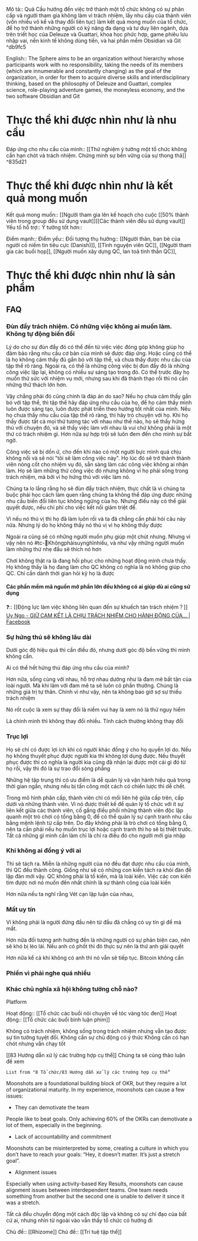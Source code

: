 Mô tả:: Quả Cầu hướng đến việc trở thành một tổ chức không có sự phân cấp và người tham gia không làm vì trách nhiệm, lấy nhu cầu của thành viên (vốn nhiều vô kể và thay đổi liên tục) làm kết quả mong muốn của tổ chức, để họ trở thành những người có kỹ năng đa dạng và tư duy liên ngành, dựa trên triết học của Deleuze và Guattari, khoa học phức hợp, game phiêu lưu nhập vai, nền kinh tế không dùng tiền, và hai phần mềm Obsidian và Git ^db9fc5

English:: The Sphere aims to be an organization without hierarchy whose participants work with no responsibility, taking the needs of its members (which are innumerable and constantly changing) as the goal of the organization, in order for them to acquire diverse skills and interdisciplinary thinking, based on the philosophy of Deleuze and Guattari, complex science, role-playing adventure games, the moneyless economy, and the two software Obsidian and Git 
# Thực thể khi được nhìn như là nhu cầu
Đáp ứng cho nhu cầu của mình:: [[Thử nghiệm ý tưởng một tổ chức không cần hạn chót và trách nhiệm. Chứng minh sự bền vững của sự thong thả]] ^835d21
# Thực thể khi được nhìn như là kết quả mong muốn
Kết quả mong muốn:: [[Người tham gia lên kế hoạch cho cuộc [[50% thành viên trong group đều sử dụng vault]][[Các thành viên đều sử dụng vault]]
Yếu tố hỗ trợ::
Ý tưởng tốt hơn::

Điểm mạnh::
Điểm yếu::
Đối tượng thụ hưởng:: [[Người thân, bạn bè của người có niềm tin tiêu cực (Danish)]], [[Tình nguyện viên QC]], [[Người tham gia các buổi họp]], [[Người muốn xây dựng QC, lan toả tinh thần QC]], 

# Thực thể khi được nhìn như là sản phẩm

## FAQ
### Đùn đẩy trách nhiệm. Có những việc không ai muốn làm. Không tự động biến đổi
Lý do cho sự đùn đẩy đó có thể đến từ việc việc đóng góp không giúp họ đảm bảo rằng nhu cầu cơ bản của mình sẽ được đáp ứng. Hoặc cũng có thể là họ không cảm thấy đủ gắn bó với tập thể, và chưa thấy được nhu cầu của tập thể rõ ràng. Ngoài ra, có thể là những công việc bị đùn đẩy đó là những công việc lặp lại, không có nhiều sự sáng tạo trong đó. Có thể trước đây họ muốn thử sức với nhiệm vụ mới, nhưng sau khi đã thành thạo rồi thì nó cần những thử thách lớn hơn. 

Vậy chẳng phải đó cũng chính là đáp án do sao? Nếu họ chưa cảm thấy gắn bó với tập thể, thì tập thể hãy đáp ứng nhu cầu của họ, để họ cảm thấy mình luôn được sáng tạo, luôn được phát triển theo hướng tốt nhất của mình. Nếu họ chưa thấy nhu cầu của tập thể rõ ràng, thì hãy trò chuyện với họ. Khi họ thấy được tất cả mọi thứ tương tác với nhau như thế nào, họ sẽ thấy hứng thú với chuyện đó, và sẽ thấy việc làm với nhau là vui chứ không phải là một thứ có trách nhiệm gì. Hơn nữa sự hợp trội sẽ luôn đem đến cho mình sự bất ngờ.

Công việc sẽ bị dồn ứ, cho đến khi nào có một người bực mình quá chịu không nổi và sẽ nói "tôi sẽ làm công việc này". Họ lúc đó sẽ trở thành thành viên nòng cốt cho nhiệm vụ đó, sẵn sàng làm các công việc không ai nhận làm. Họ sẽ làm những thứ công việc đó nhưng không vì họ phải sống trong trách nhiệm, mà bởi vì họ hứng thú với việc làm nó.

Chúng ta lo lắng rằng họ sẽ đùn đẩy trách nhiệm, thực chất là vì chúng ta buộc phải học cách làm quen rằng chúng ta không thể đáp ứng được những nhu cầu biến đổi liên tục không ngừng của họ. Nhưng điều này có thể giải quyết được, nếu chi phí cho việc kết nối giảm triệt để. 



Vì nếu nó thú vị thì họ đã làm luôn rồi và ta đã chẳng cần phải hỏi câu này nữa. Nhưng lý do họ không thấy nó thú vị vì họ không thấy được 

Ngoài ra cũng sẽ có những người muốn phụ giúp một chút nhưng. Nhưng vì vậy nên nó #tc-🧠Khôngphảisuynghĩnhiều, và như vậy những người muốn làm những thứ nhẹ đầu sẽ thích nó hơn

Chơi không thật ra là đang hồi phục cho những hoạt động mình chưa thấy. Họ không thấy là họ đang làm cho QC không có nghĩa là nó không giúp cho QC. Chỉ cần dành thời gian hỏi kỹ họ là được

#### Các phần mềm mã nguồn mở phần lớn đều không có ai giúp dù ai cũng sử dụng

❓:: [[Động lực làm việc không liên quan đến sự khuếch tán trách nhiệm？]]
[Uy Ngo - GIỮ CAM KẾT LÀ CHỊU TRÁCH NHIỆM CHO HÀNH ĐỘNG CỦA... | Facebook](https://m.facebook.com/story.php?story_fbid=pfbid03CzvZ4xcTBmJ7XifErRpUnPWHoKPn4yUqH1dEYkqtTTMMoqzK3Nr32mapHtwTNEal&id=100006895908695&m_entstream_source=feed_mobile)

### Sự hứng thú sẽ không lâu dài
Dưới góc độ hiệu quả thì cần điều đó, nhưng dưới góc độ bền vững thì mình không cần.

Ai có thể hết hứng thú đáp ứng nhu cầu của mình? 

Hơn nữa, sống cùng với nhau, hỗ trợ nhau dường như là đam mê bất tận của loài người. Mà khi làm với đam mê ta sẽ luôn có phần thưởng. Chúng là những giá trị tự thân. Chính vì như vậy, nên ta không bao giờ sợ sự thiếu trách nhiệm

Nó rốt cuộc là xem sự thay đổi là niềm vui hay là xem nó là thứ nguy hiểm

Là chính mình thì không thay đổi nhiều. Tính cách thường không thay đổi

### Trục lợi
Họ sẽ chỉ có được lợi ích khi có người khác đồng ý cho họ quyền lợi do. Nếu họ không thuyết phục được người kia thì không lợi dụng được. Nếu thuyết phục được thì có nghĩa là người kia cũng đã nhận lại được một cái gì đó từ họ rồi, vậy thì đó là sự trao đổi sòng phẳng

Những hệ tập trung thì có ưu điểm là dễ quản lý và vận hành hiệu quả trong thời gian ngắn, nhưng nếu bị tấn công một cách có chiến lược thì dễ chết. 

Trong mô hình phân cấp, thành viên chỉ có mối liên hệ giữa cấp trên, cấp dưới và những thành viên. Vì nó được thiết kế để quản lý tổ chức với ít sự liên kết giữa các thành viên, cố gắng điều phối những thành viên độc lập quanh một trò chơi có tổng bằng 0, để có thể quản lý sự cạnh tranh nhu cầu bằng mệnh lệnh từ cấp trên. Do đây không phải là trò chơi có tổng bằng 0, nên ta cần phải nếu họ muốn trục lợi hoặc cạnh tranh thì họ sẽ bị thiệt trước. Tất cả những gì mình cần làm chỉ là chỉ ra điều đó cho người mới gia nhập

### Khi không ai đồng ý với ai
Thì sẽ tách ra. Miễn là những người của nó đều đạt được nhu cầu của mình, thì QC đều thành công. Giống như sẽ có những con kiến tách ra khỏi đàn để lập đàn mới vậy. QC không phải là tổ kiến, mà là loài kiến. Việc các con kiến tìm được nơi nó muốn đến nhất chính là sự thành công của loài kiến 

Hơn nữa nếu ta nghĩ rằng Vét cạn lập luận của nhau, 

### Mất uy tín
Vì không phải là người đứng đầu nên từ đầu đã chẳng có uy tín gì để mà mất. 

Hơn nữa đối tượng anh hướng đến là những người có sự phản biện cao, nên sẽ khó bị lèo lái. Nếu anh có phốt thì đó thực sự nên là thứ anh giải quyết

Hơn nữa kể cả khi không có anh thì nó vẫn sẽ tiếp tục. Bitcoin  không cần

### Phiền vì phải nghe quá nhiều
### Khác chủ nghĩa xã hội không tưởng chỗ nào?
Platform

Hoạt động:: [[Tổ chức các buổi nói chuyện về tóc vàng tóc đen]]
Hoạt động:: [[Tổ chức các buổi bình luận phim]]

Không có trách nhiệm, không sống trong trách nhiệm nhưng vẫn tạo được sự tin tưởng tuyệt đối. Không cần sự chủ động có ý thức
Không cần có hạn chót nhưng vẫn chạy tốt

[[83 Hướng dẫn xử lý các trường hợp cụ thể]]
Chúng ta sẽ cùng thảo luận để xem
```dataview 
List from "8 Tổ chức/83 Hướng dẫn xử lý các trường hợp cụ thể"
```

Moonshots are a foundational building block of OKR, but they require a lot of organizational maturity. In my experience, moonshots can cause a few issues:

-   They can demotivate the team

People like to beat goals. Only achieving 60% of the OKRs can demotivate a lot of them, especially in the beginning.

-   Lack of accountability and commitment

Moonshots can be misinterpreted by some, creating a culture in which you don’t have to reach your goals: “Hey, it doesn’t matter. It’s just a stretch goal”.

-   Alignment issues

Especially when using activity-based Key Results, moonshots can cause alignment issues between interdependent teams. One team needs something from another but the second one is unable to deliver it since it was a stretch.

Tất cả đều chuyển động một cách độc lập và không có sự chỉ đạo của bất cứ ai, nhưng nhìn từ ngoài vào vẫn thấy tổ chức có hướng đi

Chủ đề:: [[Rhizome]]
Chủ đề:: [[Trí tuệ tập thể]] 